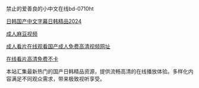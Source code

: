 禁止的爱善良的小中文在线bd-0710ht

<a href="https://heiliaoxwd5i8.pages.dev">日韩国产中文字幕日韩精品2024</a>

<a href="https://heiliaowt0d7p.pages.dev">成人麻豆视频</a>

<a href="https://heiliaoxqkkct.pages.dev">成人看片在线观看国产成人免费高清视频网址</a>

<a href="https://heiliaoow5kzm.pages.dev">在线看片高清免费不卡</a>

本站汇集最新热门的国产日韩精品资源，提供流畅高清的在线播放体验。多样化内容满足不同观众需求，带来极致视听享受。

<span style="display:none;">[Canonical link](https://github.com/hoho20250710/hoho20250710)</span>
